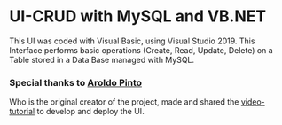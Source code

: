 # UI-CRUD with MySQL and VB.NET

This UI was coded with Visual Basic, using Visual Studio 2019. This Interface performs basic operations (Create, Read, Update, Delete) on a Table stored in a Data Base managed with MySQL.

### Special thanks to [Aroldo Pinto](aspp2583@gmail.com "Aroldo's email")

Who is the original creator of the project, made and shared the [video-tutorial](https://www.youtube.com/watch?v=Kh-p8A4CZf0&t=1s "CRUD VB MYSQL") to develop and deploy the UI. 
